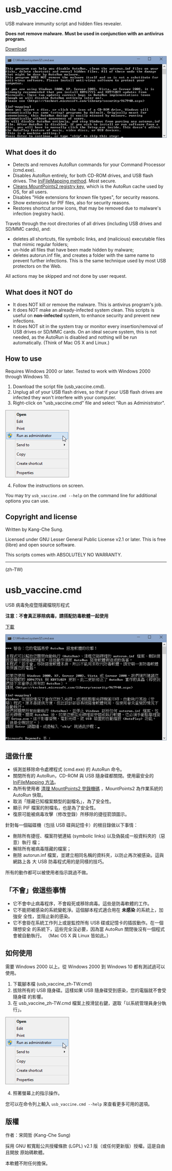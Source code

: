 usb_vaccine.cmd
===============

USB malware immunity script and hidden files revealer.

**Does not remove malware.**
**Must be used in conjunction with an antivirus program.**

[Download](https://github.com/Explorer09/usb_vaccine/raw/master/usb_vaccine.cmd)

![Screenshot](./images/usb_vaccine_en-US.png "Screenshot")

What does it do
---------------

* Detects and removes AutoRun commands for your Command Processor (cmd.exe).
* Disables AutoRun entirely, for both CD-ROM drives, and USB flash drives. The
  [IniFileMapping method](http://www.computerworld.com/article/2481506). Most
  secure.
* [Cleans MountPoints2 registry key](http://www.kb.cert.org/vuls/id/889747),
  which is the AutoRun cache used by OS, for all users.
* Disables "Hide extensions for known file types", for security reasons.
* Show extensions for PIF files, also for security reasons.
* Restores shortcut arrow icons, that may be removed due to malware's infection
  (registry hack).

Travels through the root directories of all drives (including USB drives and
SD/MMC cards), and:

* deletes all shortcuts, file symbolic links, and (malicious) executable files
  that mimic regular folders;
* un-hide all files that have been made hidden by malware;
* deletes autorun.inf file, and creates a folder with the same name to prevent
  further infections. This is the same technique used by most USB protectors on
  the Web.

All actions may be skipped and not done by user request.

What does it NOT do
-------------------

* It does NOT kill or remove the malware. This is antivirus program's job.
* It does NOT make an already-infected system clean. This scripts is useful on
  **non-infected** system, to enhance security and prevent new infections.
* It does NOT sit in the system tray or monitor every insertion/removal of USB
  drives or SD/MMC cards. On an ideal secure system, this is not needed, as the
  AutoRun is disabled and nothing will be run automatically. (Think of Mac OS X
  and Linux.)

How to use
----------

Requires Windows 2000 or later. Tested to work with Windows 2000 through
Windows 10.

1. Download the script file (usb_vaccine.cmd).
2. Unplug all of your USB flash drives, so that if your USB flash drives are
   infected they won't interfere with your computer.
3. Right-click on "usb_vaccine.cmd" file and select "Run as Administrator".

![Context menu, with option "Run as Administrator" highlighted](./images/runas_admin.png "Run as Administrator")

4. Follow the instructions on screen.

You may try `usb_vaccine.cmd --help` on the command line for additional options
you can use.

Copyright and license
---------------------

Written by Kang-Che Sung.

Licensed under GNU Lesser General Public License v2.1 or later. This is free
(libre) and open source software.

This scripts comes with ABSOLUTELY NO WARRANTY.

-------------------------------------------------------------------------------
(zh-TW)

usb_vaccine.cmd
===============

USB 病毒免疫暨隱藏檔現形程式

**注意：不會真正移除病毒，請搭配防毒軟體一起使用**

[下載](https://github.com/Explorer09/usb_vaccine/raw/master/usb_vaccine_zh-TW.cmd)

![螢幕擷圖](./images/usb_vaccine_zh-TW.png "螢幕擷圖")

這做什麼
--------

* 偵測並移除命令處裡程式 (cmd.exe) 的 AutoRun 命令。
* 關閉所有的 AutoRun，CD-ROM 與 USB 隨身碟都關閉。使用最安全的
  [IniFileMapping 方法](http://www.computerworld.com/article/2481506)。
* 為所有使用者
  [清理 MountPoints2 登錄機碼](http://www.kb.cert.org/vuls/id/889747)
  ，MountPoints2 為作業系統的 AutoRun 快取。
* 取消「隱藏已知檔案類型的副檔名」，為了安全性。
* 顯示 PIF 檔案的附檔名，也是為了安全性。
* 復原可能被病毒攻擊（修改登錄）所移除的捷徑箭頭圖示。

針對每一個磁碟機（包括 USB 碟與記憶卡）的根目錄做以下事情：

* 刪除所有捷徑、檔案符號連結 (symbolic links) 以及偽裝成一般資料夾的（惡意）執行
  檔；
* 解除所有被病毒隱藏的檔案；
* 刪除 autorun.inf 檔案，並建立相同名稱的資料夾，以防止再次被感染。這與網路上各
  大 USB 防毒程式用的是同樣的技巧。

所有的動作都可以被使用者指示跳過不做。

「不會」做這些事情
------------------

* 它不會中止病毒程序，不會殺死或移除病毒。這些是防毒軟體的工作。
* 它不能把被感染的系統變乾淨。這個腳本程式適合用在 **未感染** 的系統上，加強安
  全性，並阻止新的感染。
* 它不會掛在系統工作列上或是監控所有 USB 碟或記憶卡的插拔動作。在一個理想安全
  的系統下，這些完全沒必要，因為當 AutoRun 關閉後沒有一個程式會被自動執行。
  （Mac OS X 與 Linux 皆如此。）

如何使用
--------

需要 Windows 2000 以上。從 Windows 2000 到 Windows 10 都有測試過可以使用。

1. 下載腳本檔 (usb_vaccine_zh-TW.cmd)
2. 拔除所有的 USB 隨身碟。這樣如果 USB 隨身碟受到感染，您的電腦就不會受隨身碟
   的影響。
3. 在 usb_vaccine_zh-TW.cmd 檔案上按滑鼠右鍵，選取「以系統管理員身分執行」。

![滑鼠右鍵選單，選取了「以系統管理員身分執行」選項](./images/runas_admin.png "以系統管理員身分執行")

4. 照著螢幕上的指示操作。

您可以在命令列上輸入 `usb_vaccine.cmd --help` 來查看更多可用的選項。

版權
----

作者：宋岡哲 (Kang-Che Sung)

採用 GNU 較寬鬆公共授權條款 (LGPL) v2.1 版（或任何更新版）授權。這是自由且開放
原始碼軟體。

本軟體不附任何擔保。

